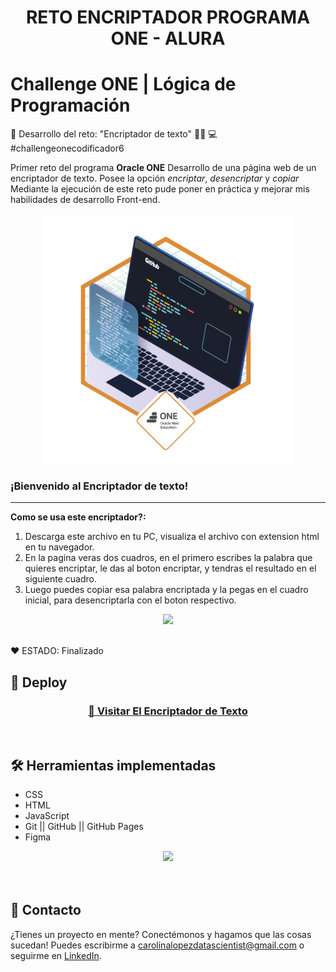 <h1 align="center"> RETO ENCRIPTADOR PROGRAMA ONE - ALURA </h1>


# Challenge ONE | Lógica de Programación 


🥇 Desarrollo del reto: "Encriptador de texto" 👩‍💻 💻  #challengeonecodificador6

Primer reto del programa **Oracle ONE**
Desarrollo de una página web de un encriptador de texto. Posee la opción *encriptar*, *desencriptar* y *copiar*
Mediante la ejecución de este reto pude poner en práctica y mejorar mis habilidades de desarrollo Front-end. 

<p align="center" >
     <img width="400" heigth="300" src="https://github.com/bety2022/Encriptador/blob/main/insignia_reto.png">
</p>


### ¡Bienvenido al Encriptador de texto!

---

**Como se usa este encriptador?:** 
1. Descarga este archivo en tu PC, visualiza el archivo con extension html en tu navegador.
2. En la pagina veras dos cuadros, en el primero escribes la palabra que quieres encriptar, le das al boton encriptar, y tendras el resultado en el siguiente cuadro.
3. Luego puedes copiar esa palabra encriptada y la pegas en el cuadro inicial, para desencriptarla con el boton respectivo.

<p align="center" >
     <img width="400" heigth="300" src="https://user-images.githubusercontent.com/91544872/157673573-5e781ce9-601c-4ea3-9db1-b60bebf717aa.png">
</p>

<br />
  ❤️ ESTADO: Finalizado
<br />

## 🔎 Deploy
<div align="center">
  <h3>
    <a href="https://bety2022.github.io/Encriptador/" >
      🔗 Visitar El Encriptador de Texto
    </a>
</div>
<br />

## 🛠️ Herramientas implementadas 
  - CSS
  - HTML
  - JavaScript
  - Git || GitHub || GitHub Pages
  - Figma

<div align="center">
    <a href="https://skillicons.dev">
      <img src="https://skillicons.dev/icons?i=css,html,js,git,github,figma" />
    </a>
</div>
<br />

<br />

## 📧 Contacto
¿Tienes un proyecto en mente? Conectémonos y hagamos que las cosas sucedan! Puedes escribirme a carolinalopezdatascientist@gmail.com o seguirme en [LinkedIn](https://www.linkedin.com/in/carolina-lopez-430208106/).
<br /><br />
